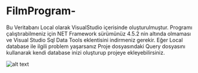 # FilmProgram-

Bu Veritabanı Local olarak VisualStudio içerisinde oluşturulmuştur. Programı çalıştırabilmeniz için
NET Framework sürümünüz 4.5.2 nin altında olmaması ve 
Visual Studio Sql Data Tools eklentisini indirmeniz gerekir.
Eğer Local database ile ilgili problem yaşarsanız Proje dosyasındaki Query dosyasını kullanarak kendi database inizi oluşturup projeye 
ekleyebilirsiniz.

![alt text](http://prntscr.com/pwrl0v)
